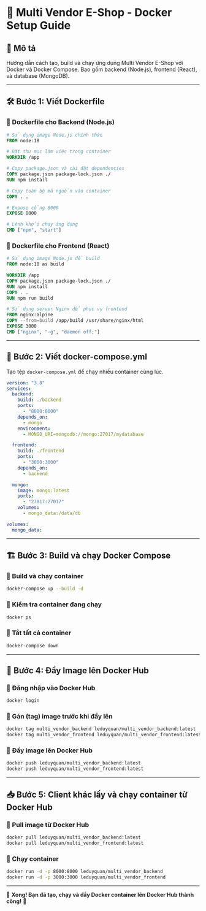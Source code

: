 # 🚀 Multi Vendor E-Shop - Docker Setup Guide

## 📌 Mô tả
Hướng dẫn cách tạo, build và chạy ứng dụng Multi Vendor E-Shop với Docker và Docker Compose. Bao gồm backend (Node.js), frontend (React), và database (MongoDB).

---

## 🛠 Bước 1: Viết Dockerfile

### 📄 Dockerfile cho Backend (Node.js)
```dockerfile
# Sử dụng image Node.js chính thức
FROM node:18

# Đặt thư mục làm việc trong container
WORKDIR /app

# Copy package.json và cài đặt dependencies
COPY package.json package-lock.json ./
RUN npm install

# Copy toàn bộ mã nguồn vào container
COPY . .

# Expose cổng 8000
EXPOSE 8000

# Lệnh khởi chạy ứng dụng
CMD ["npm", "start"]
```

### 📄 Dockerfile cho Frontend (React)
```dockerfile
# Sử dụng image Node.js để build
FROM node:18 as build

WORKDIR /app
COPY package.json package-lock.json ./
RUN npm install
COPY . .
RUN npm run build

# Sử dụng server Nginx để phục vụ frontend
FROM nginx:alpine
COPY --from=build /app/build /usr/share/nginx/html
EXPOSE 3000
CMD ["nginx", "-g", "daemon off;"]
```

---

## 📄 Bước 2: Viết docker-compose.yml
Tạo tệp `docker-compose.yml` để chạy nhiều container cùng lúc.

```yaml
version: "3.8"
services:
  backend:
    build: ./backend
    ports:
      - "8000:8000"
    depends_on:
      - mongo
    environment:
      - MONGO_URI=mongodb://mongo:27017/mydatabase

  frontend:
    build: ./frontend
    ports:
      - "3000:3000"
    depends_on:
      - backend

  mongo:
    image: mongo:latest
    ports:
      - "27017:27017"
    volumes:
      - mongo_data:/data/db

volumes:
  mongo_data:
```

---

## 🏗 Bước 3: Build và chạy Docker Compose

### 🔹 Build và chạy container
```sh
docker-compose up --build -d
```

### 🔹 Kiểm tra container đang chạy
```sh
docker ps
```

### 🔹 Tắt tất cả container
```sh
docker-compose down
```

---

## 🔗 Bước 4: Đẩy Image lên Docker Hub

### 🔹 Đăng nhập vào Docker Hub
```sh
docker login
```

### 🔹 Gán (tag) image trước khi đẩy lên
```sh
docker tag multi_vendor_backend leduyquan/multi_vendor_backend:latest
docker tag multi_vendor_frontend leduyquan/multi_vendor_frontend:latest
```

### 🔹 Đẩy image lên Docker Hub
```sh
docker push leduyquan/multi_vendor_backend:latest
docker push leduyquan/multi_vendor_frontend:latest
```

---

## 📥 Bước 5: Client khác lấy và chạy container từ Docker Hub

### 🔹 Pull image từ Docker Hub
```sh
docker pull leduyquan/multi_vendor_backend:latest
docker pull leduyquan/multi_vendor_frontend:latest
```

### 🔹 Chạy container
```sh
docker run -d -p 8000:8000 leduyquan/multi_vendor_backend
docker run -d -p 3000:3000 leduyquan/multi_vendor_frontend
```

---

🎉 **Xong! Bạn đã tạo, chạy và đẩy Docker container lên Docker Hub thành công!** 🚀

